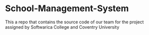 # School-Management-System
This a repo that contains the source code of our team for the project assigned by Softwarica College and Coventry University
